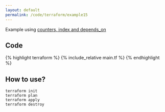 ```yaml
---
layout: default
permalink: /code/terraform/example15
---
```


Example using [counters, index and depends_on](https://www.terraform.io/docs/configuration/resources.html)

## Code

{% highlight terraform %}
{% include_relative main.tf %}
{% endhighlight %}

## How to use?

    terraform init
    terraform plan
    terraform apply
    terraform destroy
